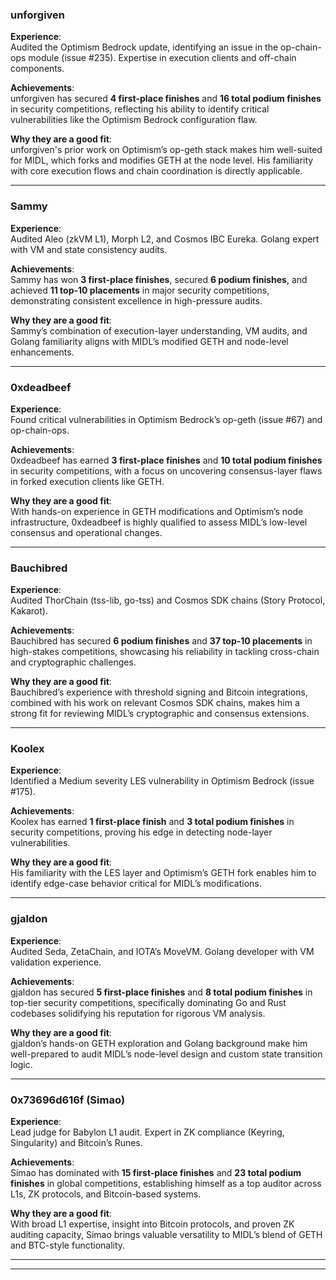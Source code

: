 ### **unforgiven**  
**Experience**:  
Audited the Optimism Bedrock update, identifying an issue in the op-chain-ops module (issue #235). Expertise in execution clients and off-chain components.  

**Achievements**:  
unforgiven has secured **4 first-place finishes** and **16 total podium finishes** in security competitions, reflecting his ability to identify critical vulnerabilities like the Optimism Bedrock configuration flaw.  

**Why they are a good fit**:  
unforgiven's prior work on Optimism’s op-geth stack makes him well-suited for MIDL, which forks and modifies GETH at the node level. His familiarity with core execution flows and chain coordination is directly applicable.  

---

### **Sammy**  
**Experience**:  
Audited Aleo (zkVM L1), Morph L2, and Cosmos IBC Eureka. Golang expert with VM and state consistency audits.  

**Achievements**:  
Sammy has won **3 first-place finishes**, secured **6 podium finishes**, and achieved **11 top-10 placements** in major security competitions, demonstrating consistent excellence in high-pressure audits.  

**Why they are a good fit**:  
Sammy’s combination of execution-layer understanding, VM audits, and Golang familiarity aligns with MIDL’s modified GETH and node-level enhancements.  

---

### **0xdeadbeef**  
**Experience**:  
Found critical vulnerabilities in Optimism Bedrock’s op-geth (issue #67) and op-chain-ops.  

**Achievements**:  
0xdeadbeef has earned **3 first-place finishes** and **10 total podium finishes** in security competitions, with a focus on uncovering consensus-layer flaws in forked execution clients like GETH.  

**Why they are a good fit**:  
With hands-on experience in GETH modifications and Optimism’s node infrastructure, 0xdeadbeef is highly qualified to assess MIDL’s low-level consensus and operational changes.  

---

### **Bauchibred**  
**Experience**:  
Audited ThorChain (tss-lib, go-tss) and Cosmos SDK chains (Story Protocol, Kakarot).  

**Achievements**:  
Bauchibred has secured **6 podium finishes** and **37 top-10 placements** in high-stakes competitions, showcasing his reliability in tackling cross-chain and cryptographic challenges.  

**Why they are a good fit**:  
Bauchibred’s experience with threshold signing and Bitcoin integrations, combined with his work on relevant Cosmos SDK chains, makes him a strong fit for reviewing MIDL’s cryptographic and consensus extensions.  

---

### **Koolex**  
**Experience**:  
Identified a Medium severity LES vulnerability in Optimism Bedrock (issue #175).  

**Achievements**:  
Koolex has earned **1 first-place finish** and **3 total podium finishes** in security competitions, proving his edge in detecting node-layer vulnerabilities.  

**Why they are a good fit**:  
His familiarity with the LES layer and Optimism’s GETH fork enables him to identify edge-case behavior critical for MIDL’s modifications.  

---

### **gjaldon**  
**Experience**:  
Audited Seda, ZetaChain, and IOTA’s MoveVM. Golang developer with VM validation experience.  

**Achievements**:  
gjaldon has secured **5 first-place finishes** and **8 total podium finishes** in top-tier security competitions, specifically dominating Go and Rust codebases solidifying his reputation for rigorous VM analysis.  

**Why they are a good fit**:  
gjaldon’s hands-on GETH exploration and Golang background make him well-prepared to audit MIDL’s node-level design and custom state transition logic.  

---

### **0x73696d616f (Simao)**  
**Experience**:  
Lead judge for Babylon L1 audit. Expert in ZK compliance (Keyring, Singularity) and Bitcoin’s Runes.  

**Achievements**:  
Simao has dominated with **15 first-place finishes** and **23 total podium finishes** in global competitions, establishing himself as a top auditor across L1s, ZK protocols, and Bitcoin-based systems.  

**Why they are a good fit**:  
With broad L1 expertise, insight into Bitcoin protocols, and proven ZK auditing capacity, Simao brings valuable versatility to MIDL’s blend of GETH and BTC-style functionality.  

---


---